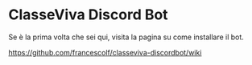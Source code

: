 # ClasseViva Discord Bot

Se è la prima volta che sei qui, visita la pagina su come installare il bot.

https://github.com/francescolf/classeviva-discordbot/wiki
